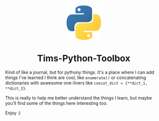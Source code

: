 <p align="center">
  <img src="img/python_logo.png" alt="python logo">
</p>

<h1 align="center">Tims-Python-Toolbox</h1>
  
Kind of like a journal, but for pythony things. It's a place where I can add things I've learned I think are cool, like `enumerate()` or concatenating dictionaries with aswesome one-liners like `concat_dict = {**dict_1, **dict_2}`.

This is really to help me better understand the things I learn, but maybe you'll find some of the things here interesting too.

Enjoy :)
